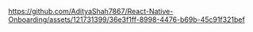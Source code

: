 

https://github.com/AdityaShah7867/React-Native-Onboarding/assets/121731399/36e3f1ff-8998-4476-b69b-45c91f321bef


